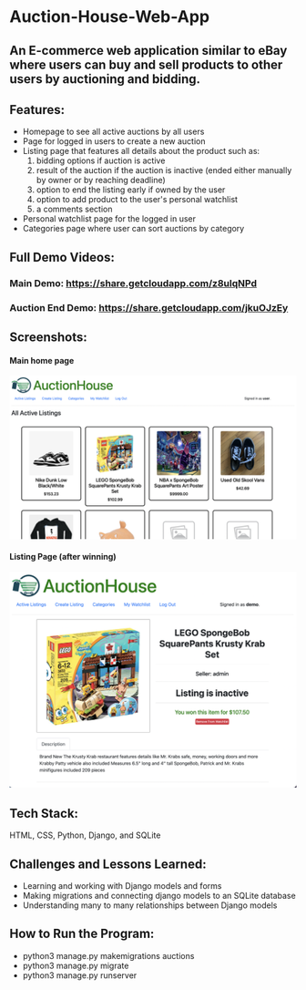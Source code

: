 # Auction-House-Web-App
## An E-commerce web application similar to eBay where users can buy and sell products to other users by auctioning and bidding.

## Features:
- Homepage to see all active auctions by all users
- Page for logged in users to create a new auction
- Listing page that features all details about the product such as:
    1. bidding options if auction is active
    2. result of the auction if the auction is inactive (ended either manually by owner or by reaching deadline)
    3. option to end the listing early if owned by the user
    4. option to add product to the user's personal watchlist
    5. a comments section
- Personal watchlist page for the logged in user
- Categories page where user can sort auctions by category

## Full Demo Videos:
### Main Demo: https://share.getcloudapp.com/z8ulqNPd
### Auction End Demo: https://share.getcloudapp.com/jkuOJzEy

## Screenshots:
#### Main home page
![](/screenshots/home.png)

#### Listing Page (after winning)
![](/screenshots/listing.png)

## Tech Stack:
HTML, CSS, Python, Django, and SQLite

## Challenges and Lessons Learned:
- Learning and working with Django models and forms
- Making migrations and connecting django models to an SQLite database
- Understanding many to many relationships between Django models

## How to Run the Program:
- python3 manage.py makemigrations auctions
- python3 manage.py migrate
- python3 manage.py runserver
